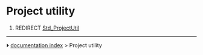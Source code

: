 # Project utility
1.  REDIRECT [Std_ProjectUtil](Std_ProjectUtil.md)



---
⏵ [documentation index](../README.md) > Project utility
